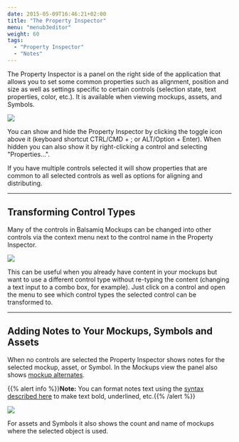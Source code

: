 ```yaml
---
date: 2015-05-09T16:46:21+02:00
title: "The Property Inspector"
menu: "menub3editor"
weight: 60
tags:
  - "Property Inspector"
  - "Notes"
---
```


The Property Inspector is a panel on the right side of the application that allows you to set some common properties such as alignment, position and size as well as settings specific to certain controls (selection state, text properties, color, etc.). It is available when viewing mockups, assets, and Symbols.

![](//media.balsamiq.com/img/support/docs/m4d/b3/property-inspector.png)

You can show and hide the Property Inspector by clicking the toggle icon above it (keyboard shortcut CTRL/CMD + ; or ALT/Option + Enter). When hidden you can also show it by right-clicking a control and selecting "Properties...".

If you have multiple controls selected it will show properties that are common to all selected controls as well as options for aligning and distributing.

---

## Transforming Control Types

Many of the controls in Balsamiq Mockups can be changed into other controls via the context menu next to the control name in the Property Inspector.

![](//media.balsamiq.com/img/support/docs/m4d/b3/transform-control-type.png)

This can be useful when you already have content in your mockups but want to use a different control type without re-typing the content (changing a text input to a combo box, for example). Just click on a control and open the menu to see which control types the selected control can be transformed to.

* * *

## Adding Notes to Your Mockups, Symbols and Assets

When no controls are selected the Property Inspector shows notes for the selected mockup, asset, or Symbol. In the Mockups view the panel also shows [mockup alternates](/editor/b3/alternates/).

{{% alert info %}}**Note:** You can format notes text using the [syntax described here](/editor/b3/text/#basic-formatting) to make text bold, underlined, etc.{{% /alert %}}

![](//media.balsamiq.com/img/support/docs/m4d/b3/property-inspector-notes.png)

For assets and Symbols it also shows the count and name of mockups where the selected object is used.
